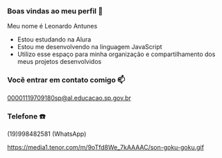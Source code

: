 ### Boas vindas ao meu perfil 🍂

Meu nome é Leonardo Antunes

- Estou estudando na Alura
- Estou me desenvolvendo na linguagem JavaScript
- Utilizo esse espaço para minha organização e compartilhamento dos meus projetos desenvolvidos

 ### Você entrar em contato comigo 📫

00001119709180sp@al.educacao.sp.gov.br

### Telefone ☎️

(19)998482581 (WhatsApp)


https://media1.tenor.com/m/9oTfd8We_7kAAAAC/son-goku-goku.gif

